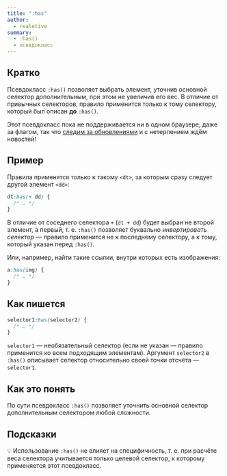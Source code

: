 ```yaml
---
title: ":has"
author:
  - realetive
summary:
  - :has()
  - псевдокласс
---
```


## Кратко

Псевдокласс `:has()` позволяет выбрать элемент, уточнив основной селектор дополнительным, при этом не увеличив его вес. В отличие от привычных селекторов, правило применится только к тому селектору, который был описан **до** `:has()`.

Этот псевдокласс пока не поддерживается ни в одном браузере, даже за флагом, так что [следим за обновлениями](https://caniuse.com/css-has) и с нетерпением ждём новостей!

## Пример

Правила применятся только к такому `<dt>`, за которым сразу следует другой элемент `<dd>`:

```css
dt:has(+ dd) {
  /* … */
}
```

В отличие от соседнего селектора `+` (`dt + dd`) будет выбран не второй элемент, а первый, т. е. `:has()` позволяет буквально _инвертировать селектор_ — правило применится не к последнему селектору, а к тому, который указан перед `:has()`.

Или, например, найти такие ссылки, внутри которых есть изображения:

```css
a:has(img) {
  /* … */
}
```

## Как пишется

```css
selector1:has(selector2) {
  /* … */
}
```

`selector1` — необязательный селектор (если не указан — правило применится ко всем подходящим элементам). Аргумент `selector2` в `:has()` описывает селектор относительно своей точки отсчёта — `selector1`.

## Как это понять

По сути псевдокласс `:has()` позволяет уточнить основной селектор дополнительным селектором любой сложности.

## Подсказки

💡 Использование `:has()` не влияет на специфичность, т. е. при расчёте веса селектора учитывается только целевой селектор, к которому применяется этот псевдокласс.
